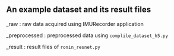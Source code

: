 ## An example dataset and its result files
  _raw : raw data acquired using IMURecorder application
  
  _preprocessed : preprocessed data using `complile_dataset_h5.py`
  
  _result : result files of `ronin_resnet.py`
